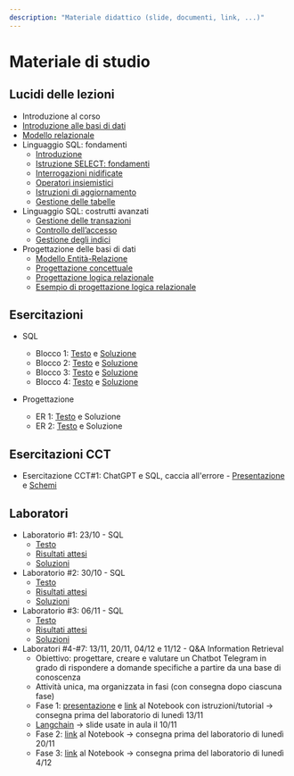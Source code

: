 ```yaml
---
description: "Materiale didattico (slide, documenti, link, ...)"
---
```

 
# Materiale di studio

## Lucidi delle lezioni

- Introduzione al corso
- [Introduzione alle basi di dati](https://farinetti.github.io/materiale-bdcin/1-IntroduzioneBD.pdf)
- [Modello relazionale](https://farinetti.github.io/materiale-bdcin/2.1-ModelloRelazionale.pdf)
- Linguaggio SQL: fondamenti
    - [Introduzione](https://farinetti.github.io/materiale-bdcin/3.1-SQL-Introduzione.pdf)
    - [Istruzione SELECT: fondamenti](https://farinetti.github.io/materiale-bdcin/3.2-SQL-SelectBase.pdf)
    - [Interrogazioni nidificate](https://farinetti.github.io/materiale-bdcin/3.3-SQL-SelectNidificate.pdf)
    - [Operatori insiemistici](https://farinetti.github.io/materiale-bdcin/3.4-SQL-SelectOpInsiemistici.pdf)
    - [Istruzioni di aggiornamento](https://farinetti.github.io/materiale-bdcin/3.5-SQL-IstruzAggiornamento.pdf)
    - [Gestione delle tabelle](https://farinetti.github.io/materiale-bdcin/3.6-SQL-GestioneTabelle.pdf)
- Linguaggio SQL: costrutti avanzati
    - [Gestione delle transazioni](https://farinetti.github.io/materiale-bdcin/4.2-SQL-GestioneTransazioni.pdf)
    - [Controllo dell’accesso](https://farinetti.github.io/materiale-bdcin/4.4-SQL-ControlloAccesso.pdf)
    - [Gestione degli indici](https://farinetti.github.io/materiale-bdcin/4.5-SQL-GestioneIndici.pdf)
- Progettazione delle basi di dati
    - [Modello Entità-Relazione](https://farinetti.github.io/materiale-bdcin/5.1-ModelloER.pdf)
    - [Progettazione concettuale](https://farinetti.github.io/materiale-bdcin/5.2-ProgettzioneConcettuale.pdf)
    - [Progettazione logica relazionale](https://farinetti.github.io/materiale-bdcin/5.3-ProgettazioneLogica.pdf)
    - [Esempio di progettazione logica relazionale](https://farinetti.github.io/materiale-bdcin/5.4-EsempioProgLogica.pdf)

## Esercitazioni

- SQL
    - Blocco 1: [Testo](https://farinetti.github.io/materiale-bdcin/EsSQL_1-Testo.pdf) e [Soluzione](https://farinetti.github.io/materiale-bdcin/EsSQL_1-Soluz.pdf)
    - Blocco 2: [Testo](https://farinetti.github.io/materiale-bdcin/EsSQL_2-Testo.pdf) e [Soluzione](https://farinetti.github.io/materiale-bdcin/EsSQL_2-Soluz.pdf)
    - Blocco 3: [Testo](https://farinetti.github.io/materiale-bdcin/EsSQL_3-Testo.pdf) e [Soluzione](https://farinetti.github.io/materiale-bdcin/EsSQL_3-Soluz.pdf)
    - Blocco 4: [Testo](https://farinetti.github.io/materiale-bdcin/EsSQL_4-Testo.pdf) e [Soluzione](https://farinetti.github.io/materiale-bdcin/EsSQL_4-Soluz.pdf)

- Progettazione
    - ER 1: [Testo](https://farinetti.github.io/materiale-bdcin/EsER_1-Testo.pdf) e Soluzione
    - ER 2: [Testo](https://farinetti.github.io/materiale-bdcin/EsER_2-Testo.pdf) e Soluzione

## Esercitazioni CCT
- Esercitazione CCT#1: ChatGPT e SQL, caccia all'errore - [Presentazione](https://farinetti.github.io/materiale-bdcin/Es_CCT_1.pdf) e [Schemi](https://farinetti.github.io/materiale-bdcin/SchemiProposti.docx)

## Laboratori

- Laboratorio #1: 23/10 - SQL
    - [Testo](https://farinetti.github.io/materiale-bdcin/Lab1-testo.pdf)
    - [Risultati attesi](https://farinetti.github.io/materiale-bdcin/Lab-1-risultati_attesi.pdf)
    - [Soluzioni](https://farinetti.github.io/materiale-bdcin/Lab-1-soluzioni.pdf)
- Laboratorio #2: 30/10 - SQL
    - [Testo](https://farinetti.github.io/materiale-bdcin/Lab-2-testo.pdf)
    - [Risultati attesi](https://farinetti.github.io/materiale-bdcin/Lab-2-risultati_attesi.pdf)
    - [Soluzioni](https://farinetti.github.io/materiale-bdcin/Lab-2-soluzioni.pdf)
- Laboratorio #3: 06/11 - SQL
    - [Testo](https://farinetti.github.io/materiale-bdcin/Lab-3-testo.pdf)
    - [Risultati attesi](https://farinetti.github.io/materiale-bdcin/Lab-3-risultati_attesi.pdf)
    - [Soluzioni](https://farinetti.github.io/materiale-bdcin/Lab-3-soluzioni.pdf)
- Laboratori #4-#7: 13/11, 20/11, 04/12 e 11/12 - Q&A Information Retrieval
    - Obiettivo: progettare, creare e valutare un Chatbot Telegram in grado di rispondere a domande specifiche a partire da una base di conoscenza
    - Attività unica, ma organizzata in fasi (con consegna dopo ciascuna fase)
    - Fase 1: [presentazione](https://farinetti.github.io/materiale-bdcin/Chatbot-Fase1.pdf) e [link](https://colab.research.google.com/drive/1sIy6IVzW5ANHoTpWYNXlf9IXlNL3Cw-P?usp=sharing) al Notebook con istruzioni/tutorial -> consegna prima del laboratorio di lunedì 13/11
    - [Langchain](https://docs.google.com/presentation/d/1OFu-hU7-CMQR6hB7ydX2pOxRf5KWLdLV2P9ePetcW0k/edit?usp=sharing) -> slide usate in aula il 10/11
    - Fase 2: [link](https://colab.research.google.com/drive/1X1Pj9ik5qhO1m5_P7Es2vKQ5VJYTEZCf?usp=sharing) al Notebook -> consegna prima del laboratorio di lunedì 20/11
    - Fase 3: [link](https://colab.research.google.com/drive/1vHXgeznEpwmNfGOXVl3-PeVA8X6sa5cl?usp=sharing) al Notebook -> consegna prima del laboratorio di lunedì 4/12
       
   
    